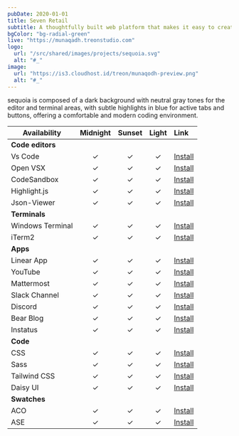 ```yaml
---
pubDate: 2020-01-01
title: Seven Retail
subtitle: A thoughtfully built web platform that makes it easy to create impactful donation campaigns and manage charitable efforts, connecting generosity with genuine need
bgColor: "bg-radial-green"
live: "https://munaqadh.treonstudio.com"
logo:
  url: "/src/shared/images/projects/sequoia.svg"
  alt: "#_"
image:
  url: "https://is3.cloudhost.id/treon/munaqodh-preview.png"
  alt: "#_"
---
```


sequoia is composed of a dark background with neutral gray tones for the editor and terminal areas, with subtle highlights in blue for active tabs and buttons, offering a comfortable and modern coding environment.

| Availability     | Midnight | Sunset | Light | Link                                                                                       |
| ---------------- | :------: | :----: | :---: | :----------------------------------------------------------------------------------------- |
| **Code editors** |          |        |       |                                                                                            |
| Vs Code          |    ✓     |   ✓    |   ✓   | [Install](vscode:extension/wicked-labs.wvsc-serendipity)                                   |
| Open VSX         |    ✓     |   ✓    |   ✓   | [Install](https://open-vsx.org/extension/wicked-labs/wvsc-serendipity)                     |
| CodeSandbox      |    ✓     |   ✓    |   ✓   | [Install](https://github.com/Serendipity-Theme/CodeSandbox)                                |
| Highlight.js     |    ✓     |   ✓    |   ✓   | [Install](https://github.com/Serendipity-Theme/highlight.js)                               |
| Json-Viewer      |    ✓     |   ✓    |   ✓   | [Install](https://github.com/Serendipity-Theme/json-viewer)                                |
| **Terminals**    |          |        |       |                                                                                            |
| Windows Terminal |    ✓     |   ✓    |   ✓   | [Install](https://github.com/Serendipity-Theme/windows-terminal)                           |
| iTerm2           |    ✓     |   ✓    |   ✓   | [Install](https://github.com/Serendipity-Theme/iterm)                                      |
| **Apps**         |          |        |       |                                                                                            |
| Linear App       |    ✓     |   ✓    |   ✓   | [Install](https://github.com/Serendipity-Theme/linear-app)                                 |
| YouTube          |    ✓     |   ✓    |   ✓   | [Install](https://github.com/Serendipity-Theme/youtube)                                    |
| Mattermost       |    ✓     |   ✓    |   ✓   | [Install](https://github.com/Serendipity-Theme/mattermost)                                 |
| Slack Channel    |    ✓     |   ✓    |   ✓   | [Install](https://github.com/Serendipity-Theme/slack-channel)                              |
| Discord          |    ✓     |   ✓    |   ✓   | [Install](https://github.com/Serendipity-Theme/discord)                                    |
| Bear Blog        |    ✓     |   ✓    |   ✓   | [Install](https://github.com/Serendipity-Theme/bear-blog)                                  |
| Instatus         |    ✓     |   ✓    |   ✓   | [Install](https://github.com/Serendipity-Theme/instatus)                                   |
| **Code**         |          |        |       |                                                                                            |
| CSS              |    ✓     |   ✓    |   ✓   | [Install](https://github.com/Serendipity-Theme/color-palette/blob/main/palette.css)        |
| Sass             |    ✓     |   ✓    |   ✓   | [Install](https://github.com/Serendipity-Theme/color-palette/blob/main/palettes.scss)      |
| Tailwind CSS     |    ✓     |   ✓    |   ✓   | [Install](https://github.com/Serendipity-Theme/color-palette/blob/main/tailwind.config.js) |
| Daisy UI         |    ✓     |   ✓    |   ✓   | [Install](https://github.com/Serendipity-Theme/daisy-ui)                                   |
| **Swatches**     |          |        |       |                                                                                            |
| ACO              |    ✓     |   ✓    |   ✓   | [Install](https://github.com/Serendipity-Theme/aco)                                        |
| ASE              |    ✓     |   ✓    |   ✓   | [Install](https://github.com/Serendipity-Theme/ase)                                        |
